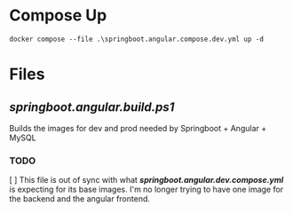 # Compose Up

```
docker compose --file .\springboot.angular.compose.dev.yml up -d
```

# Files

## _**springboot.angular.build.ps1**_

Builds the images for dev and prod needed by Springboot + Angular + MySQL

### TODO

[ ] This file is out of sync with what _**springboot.angular.dev.compose.yml**_
is expecting for its base images. I'm no longer trying to have one image for the
backend and the angular frontend.
